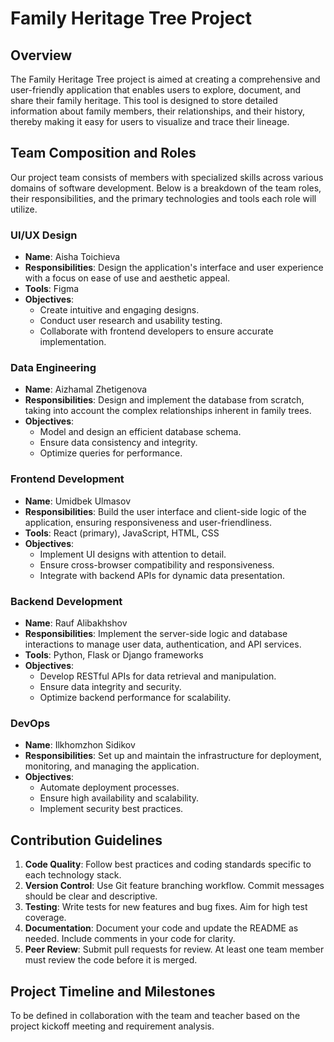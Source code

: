 # Family Heritage Tree Project

## Overview

The Family Heritage Tree project is aimed at creating a comprehensive and user-friendly application that enables users to explore, document, and share their family heritage. This tool is designed to store detailed information about family members, their relationships, and their history, thereby making it easy for users to visualize and trace their lineage.

## Team Composition and Roles

Our project team consists of members with specialized skills across various domains of software development. Below is a breakdown of the team roles, their responsibilities, and the primary technologies and tools each role will utilize.

### UI/UX Design

- **Name**: Aisha Toichieva
- **Responsibilities**: Design the application's interface and user experience with a focus on ease of use and aesthetic appeal.
- **Tools**: Figma
- **Objectives**:
  - Create intuitive and engaging designs.
  - Conduct user research and usability testing.
  - Collaborate with frontend developers to ensure accurate implementation.

### Data Engineering

- **Name**: Aizhamal Zhetigenova
- **Responsibilities**: Design and implement the database from scratch, taking into account the complex relationships inherent in family trees.
- **Objectives**:
  - Model and design an efficient database schema.
  - Ensure data consistency and integrity.
  - Optimize queries for performance.

### Frontend Development

- **Name**: Umidbek Ulmasov
- **Responsibilities**: Build the user interface and client-side logic of the application, ensuring responsiveness and user-friendliness.
- **Tools**: React (primary), JavaScript, HTML, CSS
- **Objectives**:
  - Implement UI designs with attention to detail.
  - Ensure cross-browser compatibility and responsiveness.
  - Integrate with backend APIs for dynamic data presentation.

### Backend Development

- **Name**: Rauf Alibakhshov
- **Responsibilities**: Implement the server-side logic and database interactions to manage user data, authentication, and API services.
- **Tools**: Python, Flask or Django frameworks
- **Objectives**:
  - Develop RESTful APIs for data retrieval and manipulation.
  - Ensure data integrity and security.
  - Optimize backend performance for scalability.

### DevOps

- **Name**: Ilkhomzhon Sidikov
- **Responsibilities**: Set up and maintain the infrastructure for deployment, monitoring, and managing the application.
- **Objectives**:
  - Automate deployment processes.
  - Ensure high availability and scalability.
  - Implement security best practices.

## Contribution Guidelines

1. **Code Quality**: Follow best practices and coding standards specific to each technology stack.
2. **Version Control**: Use Git feature branching workflow. Commit messages should be clear and descriptive.
3. **Testing**: Write tests for new features and bug fixes. Aim for high test coverage.
4. **Documentation**: Document your code and update the README as needed. Include comments in your code for clarity.
5. **Peer Review**: Submit pull requests for review. At least one team member must review the code before it is merged.

## Project Timeline and Milestones

To be defined in collaboration with the team and teacher based on the project kickoff meeting and requirement analysis.
